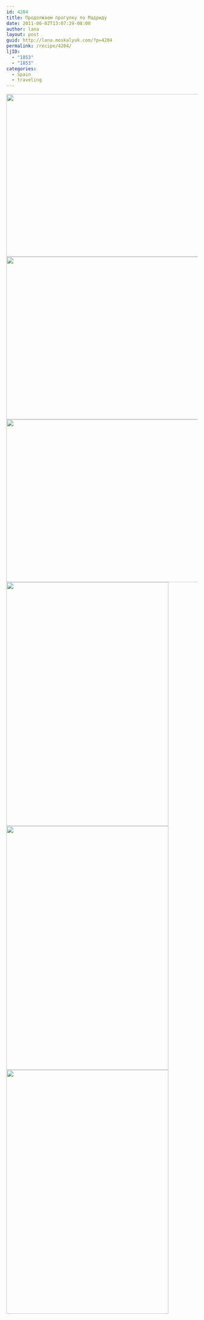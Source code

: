 ```yaml
---
id: 4204
title: Продолжаем прогулку по Мадриду
date: 2011-06-02T13:07:29-08:00
author: lana
layout: post
guid: http://lana.moskalyuk.com/?p=4204
permalink: /recipe/4204/
ljID:
  - "1853"
  - "1853"
categories:
  - Spain
  - traveling
---
```

<img loading="lazy" class="alignnone" title="madrid" src="http://farm6.static.flickr.com/5222/5791377960_b7361ea956_z.jpg" alt="" width="640" height="427" />

<img loading="lazy" class="alignnone" title="madrid" src="http://farm3.static.flickr.com/2066/5790794647_fa728e8dd8_z.jpg" alt="" width="640" height="427" /> 

<img loading="lazy" class="alignnone" title="madrid" src="http://farm4.static.flickr.com/3624/5790823141_036181bc5f_z.jpg" alt="" width="640" height="427" /> 

<!--more-->

<img loading="lazy" class="alignnone" title="madrid" src="http://farm6.static.flickr.com/5229/5790835977_c96bf07bbf_z.jpg" alt="" width="427" height="640" /> 

<img loading="lazy" class="alignnone" title="madrid" src="http://farm3.static.flickr.com/2646/5791399606_e61ddc97e6_z.jpg" alt="" width="427" height="640" /> 

<img loading="lazy" class="alignnone" title="madrid" src="http://farm3.static.flickr.com/2289/5790862513_fed44782d8_z.jpg" alt="" width="427" height="640" />